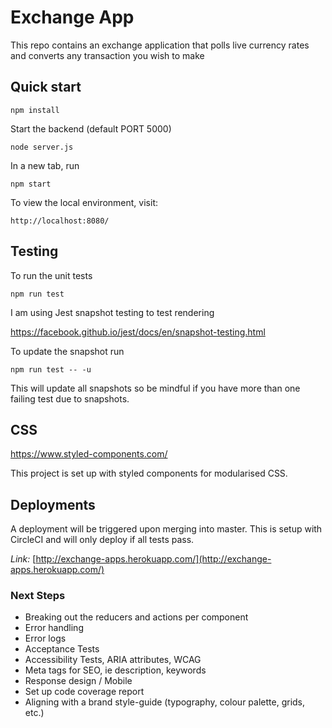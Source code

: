 # Exchange App

This repo contains an exchange application that polls live currency rates and converts any transaction you wish to make

## Quick start

```
npm install
```
Start the backend (default PORT 5000)
```
node server.js
```
In a new tab, run
```
npm start
```

To view the local environment, visit: 
```
http://localhost:8080/
```

## Testing  

To run the unit tests
```
npm run test
```
I am using Jest snapshot testing to test rendering

https://facebook.github.io/jest/docs/en/snapshot-testing.html

To update the snapshot run
```
npm run test -- -u
```
This will update all snapshots so be mindful if you have more than one failing test due to snapshots.

## CSS
https://www.styled-components.com/

This project is set up with styled components for modularised CSS. 

## Deployments

A deployment will be triggered upon merging into master. This is setup with CircleCI and will only deploy if all tests pass.  

*Link:* [http://exchange-apps.herokuapp.com/](http://exchange-apps.herokuapp.com/)



### Next Steps
- Breaking out the reducers and actions per component
- Error handling
- Error logs
- Acceptance Tests
- Accessibility Tests, ARIA attributes, WCAG
- Meta tags for SEO, ie description, keywords
- Response design / Mobile 
- Set up code coverage report
- Aligning with a brand style-guide (typography, colour palette, grids, etc.)
